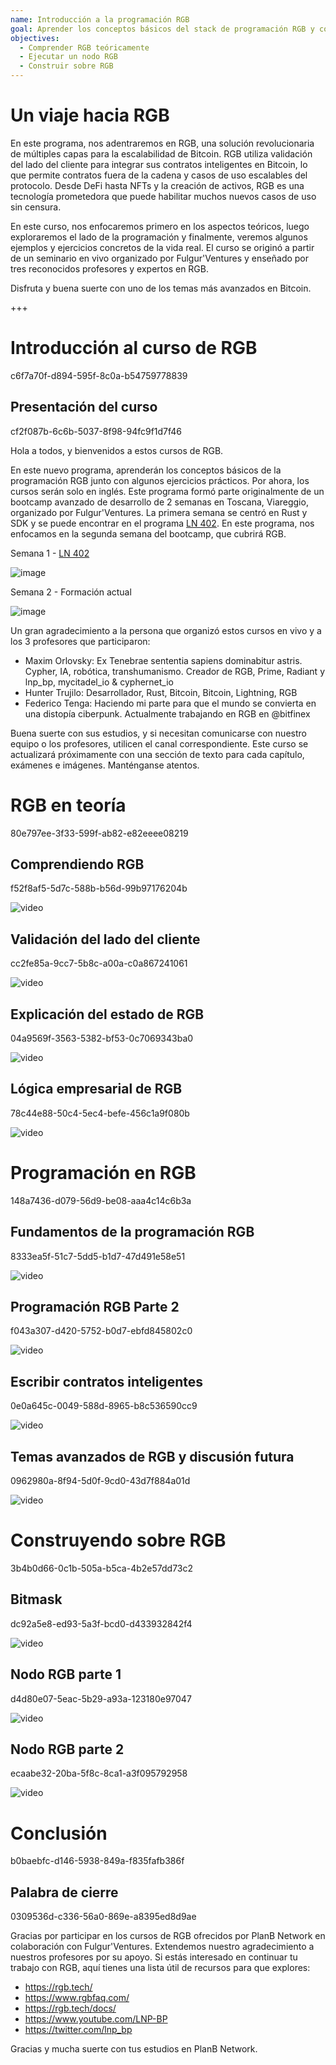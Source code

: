 ```yaml
---
name: Introducción a la programación RGB
goal: Aprender los conceptos básicos del stack de programación RGB y construir tus primeras aplicaciones RGB
objectives:
  - Comprender RGB teóricamente
  - Ejecutar un nodo RGB
  - Construir sobre RGB
---
```


# Un viaje hacia RGB

En este programa, nos adentraremos en RGB, una solución revolucionaria de múltiples capas para la escalabilidad de Bitcoin. RGB utiliza validación del lado del cliente para integrar sus contratos inteligentes en Bitcoin, lo que permite contratos fuera de la cadena y casos de uso escalables del protocolo. Desde DeFi hasta NFTs y la creación de activos, RGB es una tecnología prometedora que puede habilitar muchos nuevos casos de uso sin censura.

En este curso, nos enfocaremos primero en los aspectos teóricos, luego exploraremos el lado de la programación y finalmente, veremos algunos ejemplos y ejercicios concretos de la vida real. El curso se originó a partir de un seminario en vivo organizado por Fulgur'Ventures y enseñado por tres reconocidos profesores y expertos en RGB.

Disfruta y buena suerte con uno de los temas más avanzados en Bitcoin.

+++

# Introducción al curso de RGB
<partId>c6f7a70f-d894-595f-8c0a-b54759778839</partId>

## Presentación del curso
<chapterId>cf2f087b-6c6b-5037-8f98-94fc9f1d7f46</chapterId>

Hola a todos, y bienvenidos a estos cursos de RGB.

En este nuevo programa, aprenderán los conceptos básicos de la programación RGB junto con algunos ejercicios prácticos. Por ahora, los cursos serán solo en inglés. Este programa formó parte originalmente de un bootcamp avanzado de desarrollo de 2 semanas en Toscana, Viareggio, organizado por Fulgur'Ventures. La primera semana se centró en Rust y SDK y se puede encontrar en el programa [LN 402](https://planb.network/courses/ln402). En este programa, nos enfocamos en la segunda semana del bootcamp, que cubrirá RGB.

Semana 1 - [LN 402](https://planb.network/courses/ln402)

![image](assets/image/1.webp)

Semana 2 - Formación actual

![image](assets/image/2.webp)

Un gran agradecimiento a la persona que organizó estos cursos en vivo y a los 3 profesores que participaron:

- Maxim Orlovsky: Ex Tenebrae sententia sapiens dominabitur astris. Cypher, IA, robótica, transhumanismo. Creador de RGB, Prime, Radiant y lnp_bp, mycitadel_io & cyphernet_io
- Hunter Trujilo: Desarrollador, Rust, Bitcoin, Bitcoin, Lightning, RGB
- Federico Tenga: Haciendo mi parte para que el mundo se convierta en una distopía ciberpunk. Actualmente trabajando en RGB en @bitfinex

Buena suerte con sus estudios, y si necesitan comunicarse con nuestro equipo o los profesores, utilicen el canal correspondiente. Este curso se actualizará próximamente con una sección de texto para cada capítulo, exámenes e imágenes. Manténganse atentos.

# RGB en teoría
<partId>80e797ee-3f33-599f-ab82-e82eeee08219</partId>

## Comprendiendo RGB
<chapterId>f52f8af5-5d7c-588b-b56d-99b97176204b</chapterId>

![video](https://youtu.be/AF2XbifPGXM)

## Validación del lado del cliente
<chapterId>cc2fe85a-9cc7-5b8c-a00a-c0a867241061</chapterId>

![video](https://youtu.be/FS6PDprWl5Q)

## Explicación del estado de RGB
<chapterId>04a9569f-3563-5382-bf53-0c7069343ba0</chapterId>

![video](https://youtu.be/tmAVdyXGmj4)

## Lógica empresarial de RGB
<chapterId>78c44e88-50c4-5ec4-befe-456c1a9f080b</chapterId>

![video](https://youtu.be/lUTjeuM0oTA)

# Programación en RGB
<partId>148a7436-d079-56d9-be08-aaa4c14c6b3a</partId>

## Fundamentos de la programación RGB
<chapterId>8333ea5f-51c7-5dd5-b1d7-47d491e58e51</chapterId>

![video](https://youtu.be/Uo1UoxiImsI)

## Programación RGB Parte 2
<chapterId>f043a307-d420-5752-b0d7-ebfd845802c0</chapterId>

![video](https://youtu.be/sVoKIi-1XbY)

## Escribir contratos inteligentes
<chapterId>0e0a645c-0049-588d-8965-b8c536590cc9</chapterId>

![video](https://youtu.be/GRwS-NvWF3I)

## Temas avanzados de RGB y discusión futura
<chapterId>0962980a-8f94-5d0f-9cd0-43d7f884a01d</chapterId>

![video](https://youtu.be/mqCupTlDbA0)

# Construyendo sobre RGB
<partId>3b4b0d66-0c1b-505a-b5ca-4b2e57dd73c2</partId>

## Bitmask
<chapterId>dc92a5e8-ed93-5a3f-bcd0-d433932842f4</chapterId>

![video](https://youtu.be/nbUtV8GOR_U)

## Nodo RGB parte 1 
<chapterId>d4d80e07-5eac-5b29-a93a-123180e97047</chapterId>

![video](https://youtu.be/5iAhsgCSL3U)

## Nodo RGB parte 2
<chapterId>ecaabe32-20ba-5f8c-8ca1-a3f095792958</chapterId>

![video](https://youtu.be/piQQH4Q2nr0)


# Conclusión 
<partId>b0baebfc-d146-5938-849a-f835fafb386f</partId>

## Palabra de cierre
<chapterId>0309536d-c336-56a0-869e-a8395ed8d9ae</chapterId>

Gracias por participar en los cursos de RGB ofrecidos por PlanB Network en colaboración con Fulgur'Ventures. Extendemos nuestro agradecimiento a nuestros profesores por su apoyo. Si estás interesado en continuar tu trabajo con RGB, aquí tienes una lista útil de recursos para que explores:

- https://rgb.tech/
- https://www.rgbfaq.com/
- https://rgb.tech/docs/
- https://www.youtube.com/LNP-BP
- https://twitter.com/lnp_bp

Gracias y mucha suerte con tus estudios en PlanB Network.

